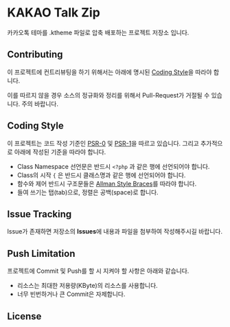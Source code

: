 # KAKAO Talk Zip

카카오톡 테마를 .ktheme 파일로 압축 배포하는 프로젝트 저장소 입니다.

## Contributing

이 프로젝트에 컨트리뷰팅을 하기 위해서는 아래에 명시된 [Coding Style]()을 따라야 합니다.

이를 따르지 않을 경우 소스의 정규화와 정리를 위해서 Pull-Request가 거절될 수 있습니다. 주의 바랍니다.

## Coding Style

이 프로젝트는 코드 작성 기준인 [PSR-0](https://github.com/php-fig/fig-standards/blob/master/accepted/PSR-0.md) 및 [PSR-1](https://github.com/php-fig/fig-standards/blob/master/accepted/PSR-1-basic-coding-standard.md)을 따르고 있습니다. 그리고 추가적으로 아래에 작성된 기준을 따라야 합니다.

* Class Namespace 선언문은 반드시 `<?php` 과 같은 행에 선언되어야 합니다.
* Class의 시작 `{` 은 반드시 클래스명과 같은 행에 선언되어야 합니다.
* 함수와 제어 반드시 구조문들은 [Allman Style Braces](http://en.wikipedia.org/wiki/Indent_style#Allman_style)를 따라야 합니다.
* 들여 쓰기는 탭(tab)으로, 정렬은 공백(space)로 합니다.


## Issue Tracking

Issue가 존재하면 저장소의 **Issues**에 내용과 파일을 첨부하여 작성해주시길 바랍니다.

## Push Limitation

프로젝트에 Commit 및 Push를 할 시 지켜야 할 사항은 아래와 같습니다.

* 리소스는 최대한 저용량(KByte)의 리소스를 사용합니다.
* 너무 빈번하거나 큰 Commit은 자제합니다.

## License